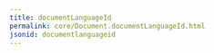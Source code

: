 ```yaml
---
title: documentLanguageId
permalink: core/Document.documentLanguageId.html
jsonid: documentlanguageid
---
```

